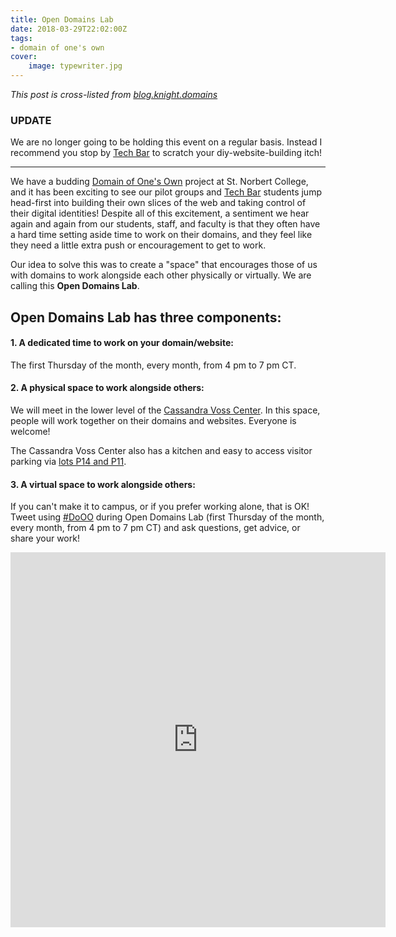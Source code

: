 ```yaml
---
title: Open Domains Lab
date: 2018-03-29T22:02:00Z
tags:
- domain of one's own
cover:
    image: typewriter.jpg
---
```


_This post is cross-listed from [blog.knight.domains](https://blog.knight.domains/thinkdeeper/open-domains-lab/)_

### UPDATE
We are no longer going to be holding this event on a regular basis. Instead I recommend you stop by [Tech Bar](https://techbar.knight.domains) to scratch your diy-website-building itch!

--------------

We have a budding [Domain of One's Own](https://knight.domains/) project at St. Norbert College, and it has been exciting to see our pilot groups and [Tech Bar](https://www.snc.edu/its/services/techbar.html) students jump head-first into building their own slices of the web and taking control of their digital identities! Despite all of this excitement, a sentiment we hear again and again from our students, staff, and faculty is that they often have a hard time setting aside time to work on their domains, and they feel like they need a little extra push or encouragement to get to work.

Our idea to solve this was to create a "space" that encourages those of us with domains to work alongside each other physically or virtually. We are calling this **Open Domains Lab**.

## Open Domains Lab has three components:

#### 1. A dedicated time to work on your domain/website:
The first Thursday of the month, every month, from 4 pm to 7 pm CT.

#### 2. A physical space to work alongside others:
We will meet in the lower level of the [Cassandra Voss Center](https://www.snc.edu/cvc/). In this space, people will work together on their domains and websites. Everyone is welcome!

The Cassandra Voss Center also has a kitchen and easy to access visitor parking via [lots P14 and P11](http://www.snc.edu/parking/docs/parkingmap.pdf).

#### 3. A virtual space to work alongside others:
If you can't make it to campus, or if you prefer working alone, that is OK! Tweet using [#DoOO](https://twitter.com/search?f=tweets&q=%23DoOO&src=typd) during Open Domains Lab (first Thursday of the month, every month, from 4 pm to 7 pm CT) and ask questions, get advice, or share your work!

<iframe src="https://calendar.google.com/calendar/embed?showNav=0&amp;showDate=0&amp;showPrint=0&amp;showTabs=0&amp;showCalendars=0&amp;mode=AGENDA&amp;height=400&amp;wkst=1&amp;bgcolor=%23FFFFFF&amp;src=snc.edu_to9u3aus505os160428pm0krdk%40group.calendar.google.com&amp;color=%2342104A&amp;ctz=America%2FChicago" style="border-width:0" width="600" height="600" frameborder="0" scrolling="no"></iframe>